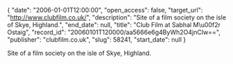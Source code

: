 {
  "date": "2006-01-01T12:00:00", 
  "open_access": false, 
  "target_url": "http://www.clubfilm.co.uk/", 
  "description": "Site of a film society on the isle of Skye, Highland.", 
  "end_date": null, 
  "title": "Club Film at Sabhal M\u00f2r Ostaig", 
  "record_id": "20060101T120000/aa5666e6g4ByWh2O4jnCIw==", 
  "publisher": "clubfilm.co.uk", 
  "slug": 58241, 
  "start_date": null
}

Site of a film society on the isle of Skye, Highland.